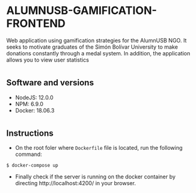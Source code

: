# ALUMNUSB-GAMIFICATION-FRONTEND

Web application using gamification strategies for the AlumnUSB NGO. It seeks to motivate graduates of the Simón Bolívar University to make donations constantly through a medal system. In addition, the application allows you to view user statistics

#

## Software and versions

- NodeJS: 12.0.0
- NPM: 6.9.0
- Docker: 18.06.3

#

## Instructions

- On the root foler where `Dockerfile` file is located, run the following command:

```
$ docker-compose up
```

- Finally check if the server is running on the docker container by directing http://localhost:4200/ in your browser.
